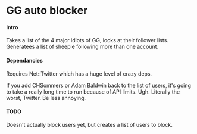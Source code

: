 # GG auto blocker

#### Intro

Takes a list of the 4 major idiots of GG, looks at their follower lists. Generatees a list of sheeple following more than one account.

#### Dependancies

Requires Net::Twitter which has a huge level of crazy deps.

If you add CHSommers or Adam Baldwin back to the list of users, it's going to take a really long time to run because of API limits. Ugh. Literally the worst, Twitter. Be less annoying.

#### TODO

Doesn't actually block users yet, but creates a list of users to block.
